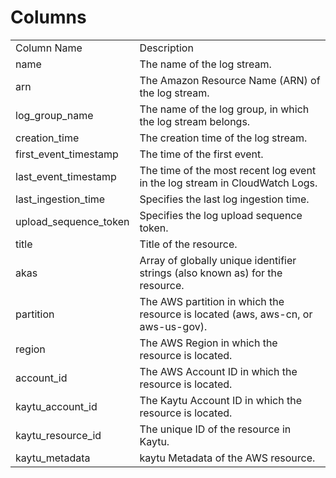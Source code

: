 # Columns  

<table>
	<tr><td>Column Name</td><td>Description</td></tr>
	<tr><td>name</td><td>The name of the log stream.</td></tr>
	<tr><td>arn</td><td>The Amazon Resource Name (ARN) of the log stream.</td></tr>
	<tr><td>log_group_name</td><td>The name of the log group, in which the log stream belongs.</td></tr>
	<tr><td>creation_time</td><td>The creation time of the log stream.</td></tr>
	<tr><td>first_event_timestamp</td><td>The time of the first event.</td></tr>
	<tr><td>last_event_timestamp</td><td>The time of the most recent log event in the log stream in CloudWatch Logs.</td></tr>
	<tr><td>last_ingestion_time</td><td>Specifies the last log ingestion time.</td></tr>
	<tr><td>upload_sequence_token</td><td>Specifies the log upload sequence token.</td></tr>
	<tr><td>title</td><td>Title of the resource.</td></tr>
	<tr><td>akas</td><td>Array of globally unique identifier strings (also known as) for the resource.</td></tr>
	<tr><td>partition</td><td>The AWS partition in which the resource is located (aws, aws-cn, or aws-us-gov).</td></tr>
	<tr><td>region</td><td>The AWS Region in which the resource is located.</td></tr>
	<tr><td>account_id</td><td>The AWS Account ID in which the resource is located.</td></tr>
	<tr><td>kaytu_account_id</td><td>The Kaytu Account ID in which the resource is located.</td></tr>
	<tr><td>kaytu_resource_id</td><td>The unique ID of the resource in Kaytu.</td></tr>
	<tr><td>kaytu_metadata</td><td>kaytu Metadata of the AWS resource.</td></tr>
</table>